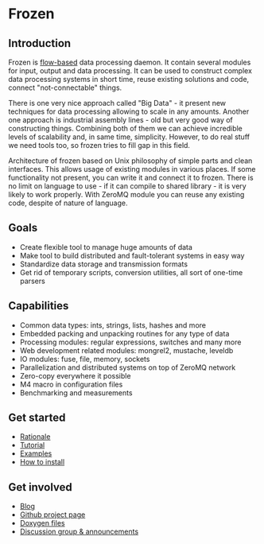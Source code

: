 # Frozen

## Introduction
  Frozen is [flow-based][] data processing daemon. It contain several modules for input, output and data processing.
  It can be used to construct complex data processing systems in short time, reuse existing solutions and code, connect "not-connectable" things.

  There is one very nice approach called "Big Data" - it present new techniques for data processing allowing to scale in any amounts. Another one
  approach is industrial assembly lines - old but very good way of constructing things. Combining both of them we can achieve incredible levels
  of scalability and, in same time, simplicity. However, to do real stuff we need tools too, so frozen tries to fill gap in this field.

  Architecture of frozen based on Unix philosophy of simple parts and clean interfaces. This allows usage of existing modules in various places.
  If some functionality not present, you can write it and connect it to frozen. There is no limit on language to use - if it can compile to shared
  library - it is very likely to work properly. With ZeroMQ module you can reuse any existing code, despite of nature of language.

## Goals
  * Create flexible tool to manage huge amounts of data
  * Make tool to build distributed and fault-tolerant systems in easy way
  * Standardize data storage and transmission formats
  * Get rid of temporary scripts, conversion utilities, all sort of one-time parsers

## Capabilities
  * Common data types: ints, strings, lists, hashes and more  
  * Embedded packing and unpacking routines for any type of data
  * Processing modules: regular expressions, switches and many more
  * Web development related modules: mongrel2, mustache, leveldb
  * IO modules: fuse, file, memory, sockets
  * Parallelization and distributed systems on top of ZeroMQ network
  * Zero-copy everywhere it possible
  * M4 macro in configuration files
  * Benchmarking and measurements

## Get started

* [Rationale][rationale]
* [Tutorial][tutorial]
* [Examples][examples]
* [How to install][install]

## Get involved

* [Blog][blog]
* [Github project page][github]
* [Doxygen files][doxygen]
* [Discussion group & announcements][group]

[flow-based]: http://en.wikipedia.org/wiki/Flow-based_programming
[install]: install.html
[rationale]: rationale.html
[tutorial]: tutorial_basics.html
[examples]: https://github.com/x86-64/frozen/tree/master/examples
[blog]: http://x86-64.github.com/frozen/blog/
[doxygen]: http://x86-64.github.com/frozen/doxygen/
[group]: http://groups.google.com/group/frozend
[github]: https://github.com/x86-64/frozen

